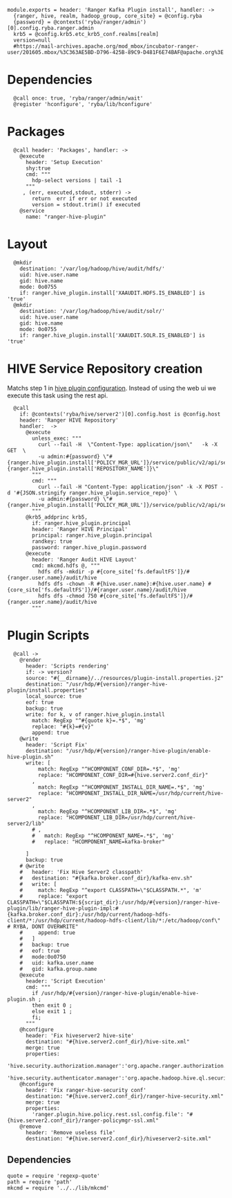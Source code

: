 
    module.exports = header: 'Ranger Kafka Plugin install', handler: ->
      {ranger, hive, realm, hadoop_group, core_site} = @config.ryba 
      {password} = @contexts('ryba/ranger/admin')[0].config.ryba.ranger.admin
      krb5 = @config.krb5.etc_krb5_conf.realms[realm]
      version=null
      #https://mail-archives.apache.org/mod_mbox/incubator-ranger-user/201605.mbox/%3C363AE5BD-D796-425B-89C9-D481F6E74BAF@apache.org%3E

# Dependencies

      @call once: true, 'ryba/ranger/admin/wait'
      @register 'hconfigure', 'ryba/lib/hconfigure'
            
# Packages

      @call header: 'Packages', handler: ->
        @execute
          header: 'Setup Execution'
          shy:true
          cmd: """
            hdp-select versions | tail -1
          """
         , (err, executed,stdout, stderr) ->
            return  err if err or not executed
            version = stdout.trim() if executed
        @service
          name: "ranger-hive-plugin"

# Layout
        
      @mkdir
        destination: '/var/log/hadoop/hive/audit/hdfs/'
        uid: hive.user.name
        gid: hive.name
        mode: 0o0755
        if: ranger.hive_plugin.install['XAAUDIT.HDFS.IS_ENABLED'] is 'true'
      @mkdir
        destination: '/var/log/hadoop/hive/audit/solr/'
        uid: hive.user.name
        gid: hive.name
        mode: 0o0755
        if: ranger.hive_plugin.install['XAAUDIT.SOLR.IS_ENABLED'] is 'true'

# HIVE Service Repository creation
Matchs step 1 in [hive plugin configuration][hive-plugin]. Instead of using the web ui
we execute this task using the rest api.

      @call 
        if: @contexts('ryba/hive/server2')[0].config.host is @config.host 
        header: 'Ranger HIVE Repository'
        handler:  ->
          @execute
            unless_exec: """
              curl --fail -H  \"Content-Type: application/json\"   -k -X GET  \ 
              -u admin:#{password} \"#{ranger.hive_plugin.install['POLICY_MGR_URL']}/service/public/v2/api/service/name/#{ranger.hive_plugin.install['REPOSITORY_NAME']}\"
            """
            cmd: """
              curl --fail -H "Content-Type: application/json" -k -X POST -d '#{JSON.stringify ranger.hive_plugin.service_repo}' \
              -u admin:#{password} \"#{ranger.hive_plugin.install['POLICY_MGR_URL']}/service/public/v2/api/service/\"
            """
          @krb5_addprinc krb5,
            if: ranger.hive_plugin.principal
            header: 'Ranger HIVE Principal'
            principal: ranger.hive_plugin.principal
            randkey: true
            password: ranger.hive_plugin.password
          @execute
            header: 'Ranger Audit HIVE Layout'
            cmd: mkcmd.hdfs @, """
              hdfs dfs -mkdir -p #{core_site['fs.defaultFS']}/#{ranger.user.name}/audit/hive
              hdfs dfs -chown -R #{hive.user.name}:#{hive.user.name} #{core_site['fs.defaultFS']}/#{ranger.user.name}/audit/hive
              hdfs dfs -chmod 750 #{core_site['fs.defaultFS']}/#{ranger.user.name}/audit/hive
            """

# Plugin Scripts 
  
      @call ->
        @render
          header: 'Scripts rendering'
          if: -> version?
          source: "#{__dirname}/../resources/plugin-install.properties.j2"
          destination: "/usr/hdp/#{version}/ranger-hive-plugin/install.properties"
          local_source: true
          eof: true
          backup: true
          write: for k, v of ranger.hive_plugin.install
            match: RegExp "^#{quote k}=.*$", 'mg'
            replace: "#{k}=#{v}"
            append: true
        @write
          header: 'Script Fix'
          destination: "/usr/hdp/#{version}/ranger-hive-plugin/enable-hive-plugin.sh"
          write: [
              match: RegExp "^HCOMPONENT_CONF_DIR=.*$", 'mg'
              replace: "HCOMPONENT_CONF_DIR=#{hive.server2.conf_dir}"
            ,   
              match: RegExp "^HCOMPONENT_INSTALL_DIR_NAME=.*$", 'mg'
              replace: "HCOMPONENT_INSTALL_DIR_NAME=/usr/hdp/current/hive-server2"
            ,
              match: RegExp "^HCOMPONENT_LIB_DIR=.*$", 'mg'
              replace: "HCOMPONENT_LIB_DIR=/usr/hdp/current/hive-server2/lib"
            # , 
            #   match: RegExp "^HCOMPONENT_NAME=.*$", 'mg'
            #   replace: "HCOMPONENT_NAME=kafka-broker"
              
          ]
          backup: true
        # @write
        #   header: 'Fix Hive Server2 classpath'
        #   destination: "#{kafka.broker.conf_dir}/kafka-env.sh"
        #   write: [
        #     match: RegExp "^export CLASSPATH=\"$CLASSPATH.*", 'm'
        #     replace: "export CLASSPATH=\"$CLASSPATH:${script_dir}:/usr/hdp/#{version}/ranger-hive-plugin/lib/ranger-hive-plugin-impl:#{kafka.broker.conf_dir}:/usr/hdp/current/hadoop-hdfs-client/*:/usr/hdp/current/hadoop-hdfs-client/lib/*:/etc/hadoop/conf\" # RYBA, DONT OVERWRITE"
        #     append: true
        #   ]
        #   backup: true
        #   eof: true
        #   mode:0o0750
        #   uid: kafka.user.name
        #   gid: kafka.group.name
        @execute
          header: 'Script Execution'
          cmd: """
            if /usr/hdp/#{version}/ranger-hive-plugin/enable-hive-plugin.sh ;
            then exit 0 ; 
            else exit 1 ; 
            fi;
          """
        @hconfigure
          header: 'Fix hiveserver2 hive-site'
          destination: "#{hive.server2.conf_dir}/hive-site.xml"
          merge: true
          properties:
            'hive.security.authorization.manager':'org.apache.ranger.authorization.hive.authorizer.RangerHiveAuthorizerFactory'
            'hive.security.authenticator.manager':'org.apache.hadoop.hive.ql.security.SessionStateUserAuthenticator'
        @hconfigure
          header: 'Fix ranger-hive-security conf'
          destination: "#{hive.server2.conf_dir}/ranger-hive-security.xml"
          merge: true
          properties:
            'ranger.plugin.hive.policy.rest.ssl.config.file': "#{hive.server2.conf_dir}/ranger-policymgr-ssl.xml"
        @remove
          header: 'Remove useless file'
          destination: "#{hive.server2.conf_dir}/hiveserver2-site.xml"
          
## Dependencies

    quote = require 'regexp-quote'
    path = require 'path'
    mkcmd = require '../../lib/mkcmd'
    

[hive-plugin]:(https://docs.hortonworks.com/HDPDocuments/HDP2/HDP-2.4.0/bk_installing_manually_book/content/installing_ranger_plugins.html#installing_ranger_hive_plugin)
